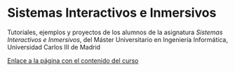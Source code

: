 # Sistemas Interactivos e Inmersivos
Tutoriales, ejemplos y proyectos de los alumnos de la asignatura *Sistemas Interactivos e Inmersivos*, del Máster Universitario en Ingeniería Informática, Universidad Carlos III de Madrid

[Enlace a la página con el contenido del curso](https://andreabellucci.github.io/inmersivos/)

